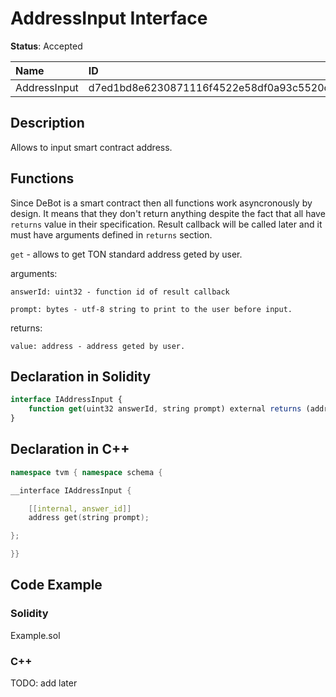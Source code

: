 # AddressInput Interface

**Status**: Accepted

| Name         | ID                                                                |
| :--------    | :---------------------------------------------------------------- |
| AddressInput | d7ed1bd8e6230871116f4522e58df0a93c5520c56f4ade23ef3d8919a984653b  |


## Description

Allows to input smart contract address.

## Functions

Since DeBot is a smart contract then all functions work asyncronously by design. It means that they don't return anything despite the fact that all have `returns` value in their specification. Result callback will be called later and it must have arguments defined in `returns` section.

`get` - allows to get TON standard address geted by user.

arguments:

	answerId: uint32 - function id of result callback

    prompt: bytes - utf-8 string to print to the user before input.

returns:

	value: address - address geted by user.

## Declaration in Solidity

```jsx
interface IAddressInput {
	function get(uint32 answerId, string prompt) external returns (address value);
}
```

## Declaration in C++

```cpp
namespace tvm { namespace schema {

__interface IAddressInput {

	[[internal, answer_id]]
	address get(string prompt);

};

}}
```

## Code Example

### Solidity

Example.sol

### C++

TODO: add later